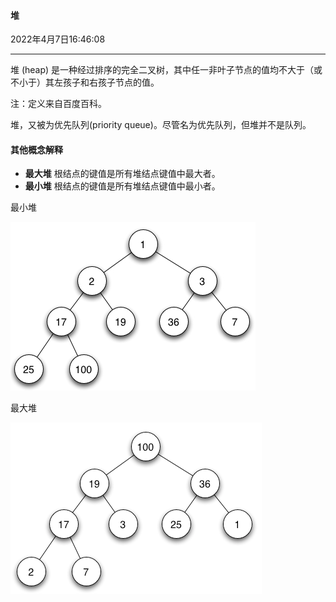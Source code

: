 #### 堆

2022年4月7日16:46:08

---

堆 (heap) 是一种经过排序的完全二叉树，其中任一非叶子节点的值均不大于（或不小于）其左孩子和右孩子节点的值。

注：定义来自百度百科。

堆，又被为优先队列(priority queue)。尽管名为优先队列，但堆并不是队列。

#### 其他概念解释

- **最大堆** 根结点的键值是所有堆结点键值中最大者。
- **最小堆** 根结点的键值是所有堆结点键值中最小者。

最小堆

![最小堆](2.9_堆.assets/13.png)

最大堆

![最大堆](2.9_堆.assets/14.png)